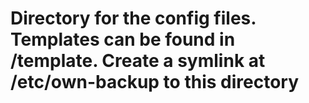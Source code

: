 # Directory for the config files. Templates can be found in /template. Create a symlink at /etc/own-backup to this directory